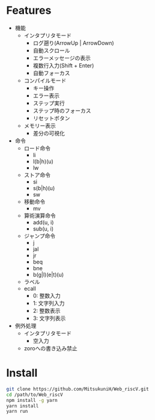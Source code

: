 # Features 
- 機能
    - インタプリタモード
        - ログ遡り(ArrowUp | ArrowDown)
        - 自動スクロール
        - エラーメッセージの表示
        - 複数行入力(Shift + Enter)
        - 自動フォーカス
    - コンパイルモード
        - キー操作
        - エラー表示
        - ステップ実行
        - ステップ時のフォーカス
        - リセットボタン
    - メモリー表示
        - 差分の可視化
- 命令
    - ロード命令
        - li
        - l(b|h)(u)
        - lw
    - ストア命令
        - si
        - s(b|h)(u)
        - sw
    - 移動命令
        - mv
    - 算術演算命令
        - add(u, i)
        - sub(u, i)
    - ジャンプ命令
        - j
        - jal
        - jr
        - beq
        - bne
        - b(g|l)(e|t)(u)
    - ラベル
    - ecall
        - 0: 整数入力
        - 1: 文字列入力 
        - 2: 整数表示
        - 3: 文字列表示
- 例外処理
    - インタプリタモード
        - 空入力
    - zoroへの書き込み禁止

# Install
 ```bash
 git clone https://github.com/MitsukuniH/Web_riscV.git
 cd /path/to/Web_riscV
 npm install -g yarn
 yarn install
 yarn run
 ``` 
